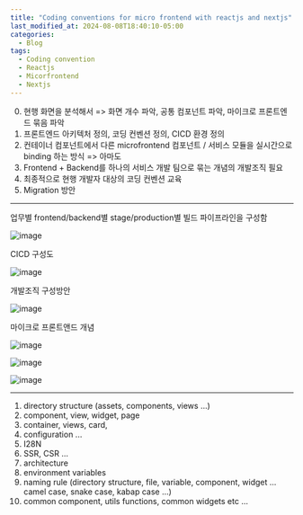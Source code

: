 ```yaml
---
title: "Coding conventions for micro frontend with reactjs and nextjs"  
last_modified_at: 2024-08-08T18:40:10-05:00
categories:
  - Blog
tags:
  - Coding convention
  - Reactjs
  - Micorfrontend
  - Nextjs
---
```


0. 현행 화면을 분석해서 => 화면 개수 파악, 공통 컴포넌트 파악, 마이크로 프론트엔드 묶음 파악
1. 프론트엔드 아키텍처 정의,  코딩 컨벤션 정의, CICD 환경 정의
2. 컨테이너 컴포넌트에서 다른 microfrontend 컴포넌트 / 서비스 모듈을 실시간으로 binding 하는 방식 => 아마도  
3. Frontend + Backend를 하나의 서비스 개발 팀으로 묶는 개념의 개발조직 필요  
4. 최종적으로 현행 개발자 대상의 코딩 컨벤션 교육
5. Migration 방안

---
업무별 frontend/backend별 stage/production별 빌드 파이프라인을 구성함  

![image](https://github.com/user-attachments/assets/646f10e7-8871-4bf1-baa8-092bccf8699a)   

CICD 구성도  

![image](https://github.com/user-attachments/assets/757849f8-4597-4599-b993-9b5fb1ca003c)

개발조직 구성방안   

![image](https://github.com/user-attachments/assets/a42091a4-dcba-4c2e-bd83-dd3a4cffab59)


마이크로 프론트앤드 개념  

![image](https://github.com/user-attachments/assets/41f44cdf-b740-468d-8924-db32ad046294)  

![image](https://github.com/user-attachments/assets/93a1df38-00ed-4fe3-b588-d2e3622e4420)   

 ![image](https://github.com/user-attachments/assets/6f426034-5272-44a3-b70b-0b9143abfefa)   



---
1. directory structure  (assets, components, views ...)  
2. component, view, widget, page
3. container, views, card, 
4. configuration ...
5. I28N  
6. SSR, CSR ...
7. architecture
8. environment variables
9. naming rule (directory structure, file, variable, component, widget ... camel case, snake case, kabap case ...)
10. common component, utils functions, common widgets etc ...  
